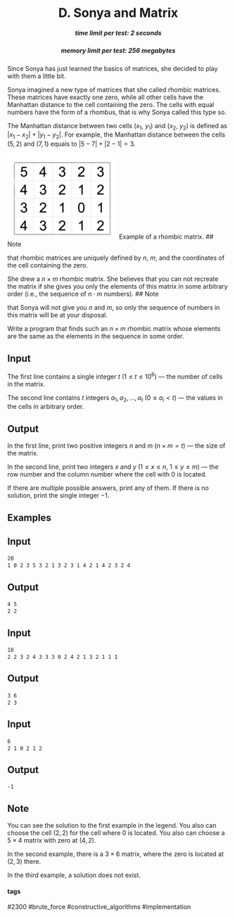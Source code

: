 <h1 style='text-align: center;'> D. Sonya and Matrix</h1>

<h5 style='text-align: center;'>time limit per test: 2 seconds</h5>
<h5 style='text-align: center;'>memory limit per test: 256 megabytes</h5>

Since Sonya has just learned the basics of matrices, she decided to play with them a little bit.

Sonya imagined a new type of matrices that she called rhombic matrices. These matrices have exactly one zero, while all other cells have the Manhattan distance to the cell containing the zero. The cells with equal numbers have the form of a rhombus, that is why Sonya called this type so.

The Manhattan distance between two cells ($x_1$, $y_1$) and ($x_2$, $y_2$) is defined as $|x_1 - x_2| + |y_1 - y_2|$. For example, the Manhattan distance between the cells $(5, 2)$ and $(7, 1)$ equals to $|5-7|+|2-1|=3$.

 ![](images/6898f98706673b7a7b87cb40e61020617a8ca6e8.png) Example of a rhombic matrix. ## Note

 that rhombic matrices are uniquely defined by $n$, $m$, and the coordinates of the cell containing the zero.

She drew a $n\times m$ rhombic matrix. She believes that you can not recreate the matrix if she gives you only the elements of this matrix in some arbitrary order (i.e., the sequence of $n\cdot m$ numbers). ## Note

 that Sonya will not give you $n$ and $m$, so only the sequence of numbers in this matrix will be at your disposal.

Write a program that finds such an $n\times m$ rhombic matrix whose elements are the same as the elements in the sequence in some order.

## Input

The first line contains a single integer $t$ ($1\leq t\leq 10^6$) — the number of cells in the matrix.

The second line contains $t$ integers $a_1, a_2, \ldots, a_t$ ($0\leq a_i< t$) — the values in the cells in arbitrary order.

## Output

In the first line, print two positive integers $n$ and $m$ ($n \times m = t$) — the size of the matrix.

In the second line, print two integers $x$ and $y$ ($1\leq x\leq n$, $1\leq y\leq m$) — the row number and the column number where the cell with $0$ is located.

If there are multiple possible answers, print any of them. If there is no solution, print the single integer $-1$.

## Examples

## Input


```
20  
1 0 2 3 5 3 2 1 3 2 3 1 4 2 1 4 2 3 2 4  

```
## Output


```
4 5  
2 2  

```
## Input


```
18  
2 2 3 2 4 3 3 3 0 2 4 2 1 3 2 1 1 1  

```
## Output


```
3 6  
2 3  

```
## Input


```
6  
2 1 0 2 1 2  

```
## Output


```
-1  

```
## Note

You can see the solution to the first example in the legend. You also can choose the cell $(2, 2)$ for the cell where $0$ is located. You also can choose a $5\times 4$ matrix with zero at $(4, 2)$.

In the second example, there is a $3\times 6$ matrix, where the zero is located at $(2, 3)$ there.

In the third example, a solution does not exist.



#### tags 

#2300 #brute_force #constructive_algorithms #implementation 